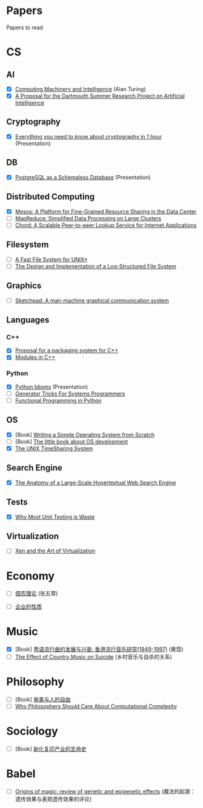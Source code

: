 # Papers
Papers to read

# CS

## AI
- [x] [Computing Machinery and Intelligence](http://www.abelard.org/turpap/turpap.pdf) (Alan Turing)
- [x] [A Proposal for the Dartmouth Summer Research Project on Artificial Intelligence](http://www.aaai.org/ojs/index.php/aimagazine/article/view/1904/1802)

## Cryptography
- [x] [Everything you need to know about cryptography in 1 hour](http://www.daemonology.net/papers/crypto1hr.pdf) (Presentation)

## DB
- [x] [PostgreSQL as a Schemaless Database](https://wiki.postgresql.org/images/b/b4/Pg-as-nosql-pgday-fosdem-2013.pdf) (Presentation)

## Distributed Computing
- [x] [Mesos: A Platform for Fine-Grained Resource Sharing in the Data Center](http://mesos.berkeley.edu/mesos_tech_report.pdf)
- [ ] [MapReduce: Simplified Data Processing on Large Clusters](http://static.googleusercontent.com/media/research.google.com/zh-CN//archive/mapreduce-osdi04.pdf)
- [ ] [Chord: A Scalable Peer-to-peer Lookup Service for Internet Applications](https://pdos.csail.mit.edu/papers/chord:sigcomm01/chord_sigcomm.pdf)

## Filesystem
- [ ] [A Fast File System for UNIX*](http://www.cs.berkeley.edu/~brewer/cs262/FFS.pdf)
- [ ] [The Design and Implementation of a Log-Structured File System](http://www.cs.berkeley.edu/~brewer/cs262/LFS.pdf)

## Graphics
- [ ] [Sketchpad: A man-machine graphical communication system](https://www.cl.cam.ac.uk/techreports/UCAM-CL-TR-574.pdf)

## Languages
### C++
- [x] [Proposal for a packaging system for C++](http://open-std.org/JTC1/SC22/WG21/docs/papers/2016/p0235r0.pdf)
- [x] [Modules in C++](http://www.open-std.org/jtc1/sc22/wg21/docs/papers/2006/n2073.pdf)

### Python
- [x] [Python Idioms](http://safehammad.com/downloads/python-idioms-2014-01-16.pdf) (Presentation)
- [ ] [Generator Tricks For Systems Programmers](http://www.dabeaz.com/generators/Generators.pdf)
- [ ] [Functional Programming in Python](http://www.oreilly.com/programming/free/files/functional-programming-python.pdf)

## OS
- [x] [Book] [Writing a Simple Operating System from Scratch](http://www.cs.bham.ac.uk/~exr/lectures/opsys/10_11/lectures/os-dev.pdf) 
- [ ] [Book] [The little book about OS development](http://littleosbook.github.io/book.pdf) 
- [x] [The UNIX TimeSharing System](http://www.cs.berkeley.edu/~brewer/cs262/unix.pdf)

## Search Engine
- [x] [The Anatomy of a Large-Scale Hypertextual Web Search Engine](http://ilpubs.stanford.edu:8090/361/1/1998-8.pdf)

## Tests
- [x] [Why Most Unit Testing is Waste](http://www.rbcs-us.com/documents/Why-Most-Unit-Testing-is-Waste.pdf)

## Virtualization
- [ ] [Xen and the Art of Virtualization](http://www.cl.cam.ac.uk/research/srg/netos/papers/2003-xensosp.pdf)

# Economy
- [ ] [佃农理论](./papers/DDLL.pdf) (张五常)
- [ ] [企业的性质](http://jslz.wh.sdu.edu.cn/uploadfiles/file/1304050181383.pdf)


# Music
- [x] [Book] [粤语流行曲的发展与兴衰: 香港流行音乐研究(1949-1997)](./papers/1949.pdf) (黄霑) 
- [ ] [The Effect of Country Music on Suicide](http://www.uky.edu/~clthyn2/PS671/Stack_1992SF.pdf) (乡村音乐与自杀的关系)

# Philosophy
- [ ] [Book] [审美与人的自由](http://hum.gzu.edu.cn/picture/article/281/02/c4/1aafacd64ce2a6a874ea8298de48/7b658d62-9300-415b-a6da-564ada255cf3.pdf) 
- [ ] [Why Philosophers Should Care About Computational Complexity](http://www.scottaaronson.com/papers/philos.pdf)

# Sociology
- [ ] [Book] [新化复印产业的生命史](./papers/新化复印产业的生命史_冯军旗.pdf) 


# Babel
- [ ] [Origins of magic: review of genetic and epigenetic effects](http://www.ncbi.nlm.nih.gov/pmc/articles/PMC2151141/pdf/bmj-335-7633-altered-states-01299.pdf) (魔法的起源：遗传效果与表观遗传效果的评论)

